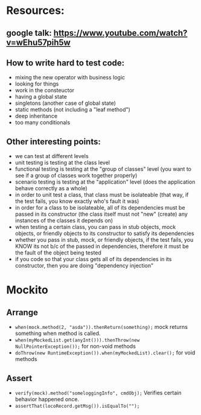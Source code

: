 # Resources:
## google talk: https://www.youtube.com/watch?v=wEhu57pih5w

## How to write hard to test code:
* mixing the new operator with business logic
* looking for things
* work in the consteuctor
* having a global state
* singletons (another case of global state)
* static methods (not including a "leaf method")
* deep inheritance 
* too many conditionals

## Other interesting points:
* we can test at different levels
* unit testing is testing at the class level
* functional testing is testing at the "group of classes" level (you want to see if a group of classes work together properly)
* scenario testing is testing at the "application" level (does the application behave correctly as a whole)
* in order to unit test a class, that class must be isolateable (that way, if the test fails, you know exactly who's fault it was)
* in order for a class to be isolateable, all of its dependencies must be passed in its constructor (the class itself must not "new" (create) any instances of the classes it depends on)
* when testing a certain class, you can pass in stub objects, mock objects, or friendly objects to its constructor to satisfy its dependencies
* whether you pass in stub, mock, or friendly objects, if the test fails, you KNOW its not b/c of the passed in dependencies, therefore it must be the fault of the object being tested
* if you code so that your class gets all of its dependencies in its constructor, then you are doing "dependency injection"

# Mockito

## Arrange
* ```when(mock.method(2, "asda")).thenReturn(something);``` mock returns something when method is called.  
* ```when(myMockedList.get(anyInt())).thenThrow(new NullPointerException());``` for non-void methods  
* ```doThrow(new RuntimeException()).when(myMockedList).clear();``` for void methods

## Assert
* ```verify(mock).method("someloggingInfo", cmdObj);```  Verifies certain behavior happened once.  
* ```assertThat(locoRecord.getMsg()).isEqualTo("");```

